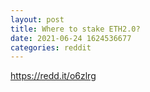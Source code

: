 ```yaml
--- 
layout: post 
title: Where to stake ETH2.0? 
date: 2021-06-24 1624536677 
categories: reddit 
--- 
```

https://redd.it/o6zlrg